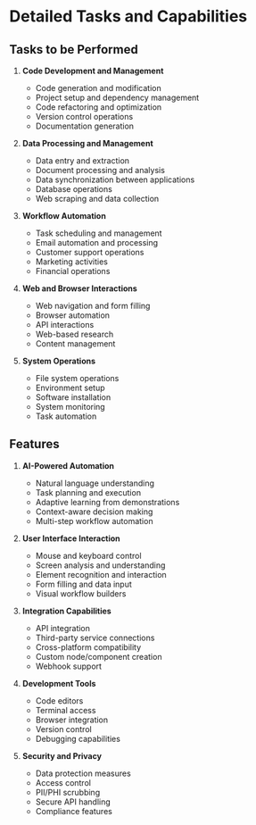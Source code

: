 # Detailed Tasks and Capabilities

## Tasks to be Performed

1. **Code Development and Management**
   - Code generation and modification
   - Project setup and dependency management
   - Code refactoring and optimization
   - Version control operations
   - Documentation generation

2. **Data Processing and Management**
   - Data entry and extraction
   - Document processing and analysis
   - Data synchronization between applications
   - Database operations
   - Web scraping and data collection

3. **Workflow Automation**
   - Task scheduling and management
   - Email automation and processing
   - Customer support operations
   - Marketing activities
   - Financial operations

4. **Web and Browser Interactions**
   - Web navigation and form filling
   - Browser automation
   - API interactions
   - Web-based research
   - Content management

5. **System Operations**
   - File system operations
   - Environment setup
   - Software installation
   - System monitoring
   - Task automation

## Features

1. **AI-Powered Automation**
   - Natural language understanding
   - Task planning and execution
   - Adaptive learning from demonstrations
   - Context-aware decision making
   - Multi-step workflow automation

2. **User Interface Interaction**
   - Mouse and keyboard control
   - Screen analysis and understanding
   - Element recognition and interaction
   - Form filling and data input
   - Visual workflow builders

3. **Integration Capabilities**
   - API integration
   - Third-party service connections
   - Cross-platform compatibility
   - Custom node/component creation
   - Webhook support

4. **Development Tools**
   - Code editors
   - Terminal access
   - Browser integration
   - Version control
   - Debugging capabilities

5. **Security and Privacy**
   - Data protection measures
   - Access control
   - PII/PHI scrubbing
   - Secure API handling
   - Compliance features